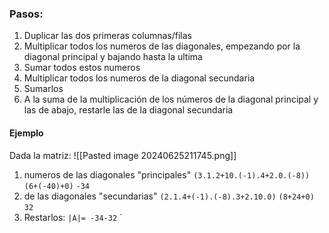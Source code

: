 ### Pasos:
1. Duplicar las dos primeras columnas/filas
2. Multiplicar todos los numeros de las diagonales, empezando por la diagonal principal y bajando hasta la ultima
3. Sumar todos estos numeros
4. Multiplicar todos los numeros de la diagonal secundaria
5. Sumarlos
6. A la suma de la multiplicación de los números de la diagonal principal y las de abajo, restarle las de la diagonal secundaria

#### Ejemplo
Dada la matriz: ![[Pasted image 20240625211745.png]]

1. numeros de las diagonales "principales" 
   `(3.1.2+10.(-1).4+2.0.(-8))` 
   `(6+(-40)+0)`
   `-34`
2. de las diagonales "secundarias" 
   `(2.1.4+(-1).(-8).3+2.10.0)`
   `(8+24+0)`
   `32`
3. Restarlos: `|A|= -34-32`
`